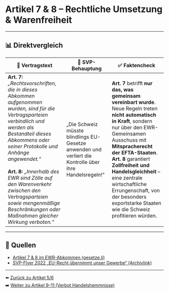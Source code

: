# Artikel 7 & 8 – Rechtliche Umsetzung & Warenfreiheit

---

## 📊 Direktvergleich

| 📜 **Vertragstext** | 🧨 **SVP-Behauptung** | ✅ **Faktencheck** |
|---------------------|-----------------------|--------------------|
| **Art. 7:** _„Rechtsvorschriften, die in dieses Abkommen aufgenommen wurden, sind für die Vertragsparteien verbindlich und werden als Bestandteil dieses Abkommens oder seiner Protokolle und Anhänge angewendet.“_ <br><br> **Art. 8:** _„Innerhalb des EWR sind Zölle auf den Warenverkehr zwischen den Vertragsparteien sowie mengenmäßige Beschränkungen oder Maßnahmen gleicher Wirkung verboten.“_ | „Die Schweiz müsste blindlings EU-Gesetze anwenden und verliert die Kontrolle über ihre Handelsregeln!“ | **Art. 7** betrifft **nur das, was gemeinsam vereinbart wurde**. Neue Regeln treten **nicht automatisch in Kraft**, sondern nur über den EWR-Gemeinsamen Ausschuss mit **Mitspracherecht der EFTA-Staaten**. <br> **Art. 8** garantiert **Zollfreiheit und Handelsgleichheit** – eine zentrale wirtschaftliche Errungenschaft, von der besonders exportstarke Staaten wie die Schweiz profitieren würden. |

---

## 🔗 Quellen

- [Artikel 7 & 8 im EWR-Abkommen (gesetze.li)](https://www.gesetze.li/konso/html/1992036#Art7)
- [SVP-Flyer 2022 „EU-Recht übernimmt unser Gewerbe“ (Archivlink)](https://www.svp.ch/…)

---

⬅️ [Zurück zu Artikel 5/6](artikel_005_006.md)  
➡️ [Weiter zu Artikel 9–11 (Verbot Handelshemmnisse)](artikel_009_011.md)

